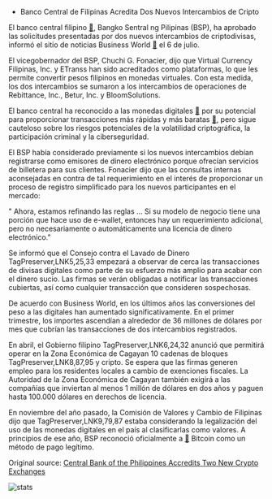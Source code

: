 * Banco Central de Filipinas Acredita Dos Nuevos Intercambios de Cripto

El banco central filipino  [🔗](https://cointelegraph.com/tags/central-bank), Bangko Sentral ng Pilipinas (BSP), ha aprobado las solicitudes presentadas por dos nuevos intercambios de criptodivisas, informó el sitio de noticias Business World  [🔗](http://bworldonline.com/bsp-accredits-two-vc-exchanges/)  el 6 de julio.

El vicegobernador del BSP, Chuchi G. Fonacier, dijo que Virtual Currency Filipinas, Inc. y ETranss han sido acreditados como plataformas, lo que les permite convertir pesos filipinos en monedas virtuales. Con esta medida, los dos intercambios se sumaron a los intercambios de operaciones de Rebittance, Inc., Betur, Inc. y BloomSolutions.

El banco central ha reconocido a las monedas digitales  [🔗](https://cointelegraph.com/tags/cryptocurrencies)  por su potencial para proporcionar transacciones más rápidas y más baratas  [🔗](https://cointelegraph.com/tags/transactions), pero sigue cauteloso sobre los riesgos potenciales de la volatilidad criptográfica, la participación criminal y la ciberseguridad.

El BSP había considerado previamente si los nuevos intercambios debían registrarse como emisores de dinero electrónico porque ofrecían servicios de billetera para sus clientes. Fonacier dijo que las consultas internas aconsejadas en contra de tal requerimiento en el interés de proporcionar un proceso de registro simplificado para los nuevos participantes en el mercado:

" Ahora, estamos refinando las reglas ... Si su modelo de negocio tiene una porción que hace uso de e-wallet, entonces hay un requerimiento adicional, pero no necesariamente o automáticamente una licencia de dinero electrónico."

Se informó que el Consejo contra el Lavado de Dinero TagPreserver,LNK5,25,33 empezará a observar de cerca las transacciones de divisas digitales como parte de su esfuerzo más amplio para acabar con el dinero sucio. Las firmas se verán obligadas a notificar las transacciones cubiertas, así como cualquier transacción que consideren sospechosas.

De acuerdo con Business World, en los últimos años las conversiones del peso a las digitales han aumentado significativamente. En el primer trimestre, los importes ascendían a alrededor de 36 millones de dólares por mes que cubrían las transacciones de dos intercambios registrados.

En abril, el Gobierno filipino TagPreserver,LNK6,24,32 anunció que permitirá operar en la Zona Económica de Cagayan 10 cadenas de bloques TagPreserver,LNK8,87,95 y cripto. Se espera que las firmas generen empleo para los residentes locales a cambio de exenciones fiscales. La Autoridad de la Zona Económica de Cagayan también exigirá a las compañías que inviertan al menos 1 millón de dólares en dos años y paguen hasta 100.000 dólares en derechos de licencia.

En noviembre del año pasado, la Comisión de Valores y Cambio de Filipinas dijo que TagPreserver,LNK9,79,87 estaba considerando la legalización del uso de las monedas digitales en el país al clasificarlas como valores. A principios de ese año, BSP reconoció oficialmente a  [🔗](https://cointelegraph.com/news/the-philippines-officially-legitimize-bitcoin-as-payment-method)  Bitcoin como un método de pago legítimo.

Original source: [Central Bank of the Philippines Accredits Two New Crypto Exchanges](https://cointelegraph.com/news/central-bank-of-the-philippines-accredits-two-new-crypto-exchanges)

![stats](https://c.statcounter.com/11760860/0/a89fa40b/1/ "stats")

